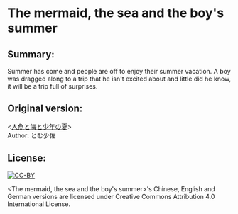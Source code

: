 # The mermaid, the sea and the boy's summer

## Summary:
Summer has come and people are off to enjoy their summer vacation. A boy was dragged along to a trip that he isn't excited about and little did he know, it will be a trip full of surprises.

## Original version:
\<[人魚と海と少年の夏](http://tom-games.com/tears/vd01.html)\> 
<br/>Author: とむ少佐

## License:
<a href="https://creativecommons.org/licenses/by/4.0/" target="_blank">
  <img src="https://i.creativecommons.org/l/by/4.0/88x31.png" alt="CC-BY" />
</a>
<br/>

\<The mermaid, the sea and the boy's summer\>'s Chinese, English and German versions are licensed under Creative Commons Attribution 4.0 International License.
